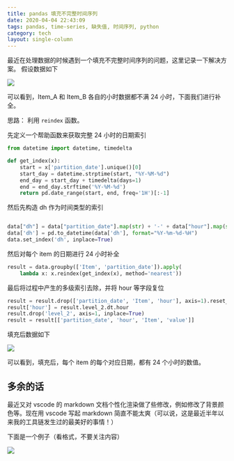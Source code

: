 ```yaml
---
title: pandas 填充不完整时间序列
date: 2020-04-04 22:43:09
tags: pandas, time-series, 缺失值, 时间序列, python
category: tech
layout: single-column
---
```


最近在处理数据的时候遇到一个填充不完整时间序列的问题，这里记录一下解决方案。<!--more-->
假设数据如下

![](2020-04-04-22-56-52.png)

可以看到，Item_A 和 Item_B 各自的小时数据都不满 24 小时，下面我们进行补全。

思路： 利用 `reindex` 函数。

先定义一个帮助函数来获取完整 24 小时的日期索引

```python
from datetime import datetime, timedelta

def get_index(x):
    start = x['partition_date'].unique()[0]
    start_day = datetime.strptime(start, "%Y-%M-%d")
    end_day = start_day + timedelta(days=1)
    end = end_day.strftime('%Y-%M-%d')
    return pd.date_range(start, end, freq='1H')[:-1]

```

然后先构造 dh 作为时间类型的索引

```python

data["dh"] = data["partition_date"].map(str) + '-' + data["hour"].map(str)
data['dh'] = pd.to_datetime(data['dh'], format="%Y-%m-%d-%H")
data.set_index('dh', inplace=True)

```

然后对每个 item 的日期进行 24 小时补全

```python
result = data.groupby(['Item', 'partition_date']).apply(
    lambda x: x.reindex(get_index(x), method='nearest'))
```

最后将过程中产生的多级索引去除，并将 hour 等字段复位

```python
result = result.drop(['partition_date', 'Item', 'hour'], axis=1).reset_index()
result['hour'] = result.level_2.dt.hour
result.drop('level_2', axis=1, inplace=True)
result = result[['partition_date', 'hour', 'Item', 'value']]
```

填充后数据如下

![](2020-04-04-23-18-24.png)

可以看到，填充后，每个 item 的每个对应日期，都有 24 个小时的数值。

## 多余的话

最近又对 vscode 的 markdown 文档个性化渲染做了些修改，例如修改了背景颜色等。现在用 vscode 写起 markdown 简直不能太爽（可以说，这是最近半年以来我的工具链发生过的最美好的事情！）

下面是一个例子（看格式，不要关注内容）

![](2020-04-04-23-27-26.png)
